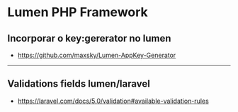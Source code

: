 # Lumen PHP Framework

## Incorporar o key:gererator no lumen

* https://github.com/maxsky/Lumen-AppKey-Generator

<hr>

## Validations fields lumen/laravel

* https://laravel.com/docs/5.0/validation#available-validation-rules
